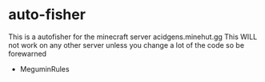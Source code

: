 # auto-fisher
This is a autofisher for the minecraft server acidgens.minehut.gg This WILL not work on any other server unless you change a lot of the code so be forewarned

- MeguminRules
